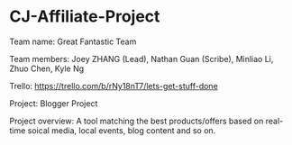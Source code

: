 # CJ-Affiliate-Project
Team name: Great Fantastic Team

Team members:
  Joey ZHANG (Lead),
  Nathan Guan (Scribe),
  Minliao Li,
  Zhuo Chen,
  Kyle Ng


Trello: https://trello.com/b/rNy18nT7/lets-get-stuff-done

Project: Blogger Project

Project overview: A tool matching the best products/offers based on real-time soical media, local events, blog content and so on. 

